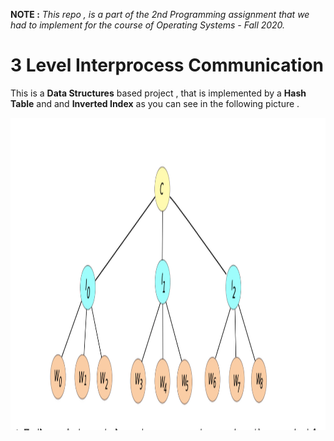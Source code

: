 **NOTE :** *This repo , is a part of the 2nd Programming assignment that we had to implement for the course of Operating Systems - Fall 2020.*


<p align="center"> 
 <h1>3 Level Interprocess Communication </h1> 
</p> 

This is a **Data Structures** based project , that is implemented by a **Hash Table** and and **Inverted Index** as you can see in the following picture .

<p align="center"> 
 <img width="800" height="500" src="images/process-tree.png">
</p>
